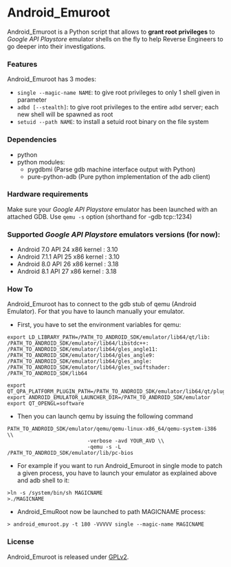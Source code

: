 # Android_Emuroot

Android_Emuroot is a Python script that allows to **grant root privileges** to
*Google API Playstore* emulator shells on the fly to help Reverse Engineers to
go deeper into their investigations.

### Features
Android_Emuroot has 3 modes:

* `single --magic-name NAME`:  to give root privileges to only 1 shell given in parameter
* `adbd [--stealth]`:  to give root privileges to the entire `adbd` server; each new shell will be spawned as root
* `setuid --path NAME`:  to install a setuid root binary on the file system

 
### Dependencies

* python 
* python modules:
	* pygdbmi (Parse gdb machine interface output with Python)
	* pure-python-adb (Pure python implementation of the adb client)

### Hardware requirements

Make sure your *Google API Playstore* emulator has been launched with an attached GDB. Use `qemu -s` option (shorthand for -gdb tcp::1234)

### Supported *Google API Playstore* emulators versions (for now):
* Android 7.0   API 24    x86 kernel : 3.10  
* Android 7.1.1 API 25    x86 kernel : 3.10
* Android 8.0   API 26    x86 kernel : 3.18
* Android 8.1   API 27    x86 kernel : 3.18

### How To 
Android_Emuroot has to connect to the gdb stub of qemu (Android Emulator).
For that you have to launch manually your emulator.

* First, you have to set the environment variables for qemu:

```
export LD_LIBRARY_PATH=/PATH_TO_ANDROID_SDK/emulator/lib64/qt/lib:
/PATH_TO_ANDROID_SDK/emulator/lib64/libstdc++:
/PATH_TO_ANDROID_SDK/emulator/lib64/gles_angle11:
/PATH_TO_ANDROID_SDK/emulator/lib64/gles_angle9:
/PATH_TO_ANDROID_SDK/emulator/lib64/gles_angle:
/PATH_TO_ANDROID_SDK/emulator/lib64/gles_swiftshader:
/PATH_TO_ANDROID_SDK/lib64

export QT_QPA_PLATFORM_PLUGIN_PATH=/PATH_TO_ANDROID_SDK/emulator/lib64/qt/plugins
export ANDROID_EMULATOR_LAUNCHER_DIR=/PATH_TO_ANDROID_SDK/emulator
export QT_OPENGL=software

```

* Then you can launch qemu by issuing the following command

```
PATH_TO_ANDROID_SDK/emulator/qemu/qemu-linux-x86_64/qemu-system-i386 \\
                          -verbose -avd YOUR_AVD \\
                          -qemu -s -L /PATH_TO_ANDROID_SDK/emulator/lib/pc-bios

```
* For example if you want to run Android_Emuroot in single mode to patch a given process, you have to
launch your emulator as explained above and adb shell to it:

```
>ln -s /system/bin/sh MAGICNAME 
>./MAGICNAME 
```
* Android_EmuRoot now be launched to path MAGICNAME process:

```
> android_emuroot.py -t 180 -VVVVV single --magic-name MAGICNAME
```



### License
Android_Emuroot is released under [GPLv2](https://github.com/airbus-seclab/android_emuroot/blob/master/LICENSE.md).
